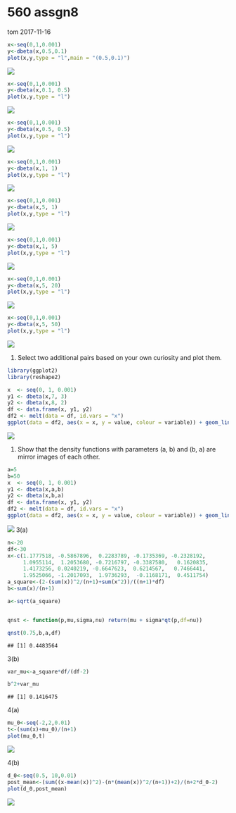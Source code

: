 560 assgn8
================
tom
2017-11-16

``` r
x<-seq(0,1,0.001)
y<-dbeta(x,0.5,0.1)
plot(x,y,type = "l",main = "(0.5,0.1)")
```

![](560_assgn_8_files/figure-markdown_github-ascii_identifiers/unnamed-chunk-1-1.png)

``` r
x<-seq(0,1,0.001)
y<-dbeta(x,0.1, 0.5) 
plot(x,y,type = "l")
```

![](560_assgn_8_files/figure-markdown_github-ascii_identifiers/unnamed-chunk-2-1.png)

``` r
x<-seq(0,1,0.001)
y<-dbeta(x,0.5, 0.5) 
plot(x,y,type = "l")
```

![](560_assgn_8_files/figure-markdown_github-ascii_identifiers/unnamed-chunk-3-1.png)

``` r
x<-seq(0,1,0.001)
y<-dbeta(x,1, 1) 
plot(x,y,type = "l")
```

![](560_assgn_8_files/figure-markdown_github-ascii_identifiers/unnamed-chunk-4-1.png)

``` r
x<-seq(0,1,0.001)
y<-dbeta(x,5, 1) 
plot(x,y,type = "l")
```

![](560_assgn_8_files/figure-markdown_github-ascii_identifiers/unnamed-chunk-4-2.png)

``` r
x<-seq(0,1,0.001)
y<-dbeta(x,1, 5) 
plot(x,y,type = "l")
```

![](560_assgn_8_files/figure-markdown_github-ascii_identifiers/unnamed-chunk-4-3.png)

``` r
x<-seq(0,1,0.001)
y<-dbeta(x,5, 20) 
plot(x,y,type = "l")
```

![](560_assgn_8_files/figure-markdown_github-ascii_identifiers/unnamed-chunk-4-4.png)

``` r
x<-seq(0,1,0.001)
y<-dbeta(x,5, 50)
plot(x,y,type = "l")
```

![](560_assgn_8_files/figure-markdown_github-ascii_identifiers/unnamed-chunk-4-5.png)

1.  Select two additional pairs based on your own curiosity and plot them.

``` r
library(ggplot2)
library(reshape2)
```

``` r
x  <- seq(0, 1, 0.001)
y1 <- dbeta(x,7, 3)
y2 <- dbeta(x,8, 2)
df <- data.frame(x, y1, y2)
df2 <- melt(data = df, id.vars = "x")
ggplot(data = df2, aes(x = x, y = value, colour = variable)) + geom_line()
```

![](560_assgn_8_files/figure-markdown_github-ascii_identifiers/unnamed-chunk-6-1.png)

1.  Show that the density functions with parameters (a, b) and (b, a) are mirror images of each other.

``` r
a=5
b=50
x  <- seq(0, 1, 0.001)
y1 <- dbeta(x,a,b)
y2 <- dbeta(x,b,a)
df <- data.frame(x, y1, y2)
df2 <- melt(data = df, id.vars = "x")
ggplot(data = df2, aes(x = x, y = value, colour = variable)) + geom_line()
```

![](560_assgn_8_files/figure-markdown_github-ascii_identifiers/unnamed-chunk-7-1.png) 3(a)

``` r
n<-20
df<-30
x<-c(1.1777518, -0.5867896,  0.2283789, -0.1735369, -0.2328192,
     1.0955114,  1.2053680, -0.7216797, -0.3387580,   0.1620835,
     1.4173256, 0.0240219, -0.6647623,  0.6214567,   0.7466441,
     1.9525066, -1.2017093,  1.9736293,  -0.1168171,  0.4511754)
a_square<-(2-(sum(x))^2/(n+1)+sum(x^2))/((n+1)*df)
b<-sum(x)/(n+1)

a<-sqrt(a_square)


qnst <- function(p,mu,sigma,nu) return(mu + sigma*qt(p,df=nu))

qnst(0.75,b,a,df)
```

    ## [1] 0.4483564

3(b)

``` r
var_mu<-a_square*df/(df-2)

b^2+var_mu
```

    ## [1] 0.1416475

4(a)

``` r
mu_0<-seq(-2,2,0.01)
t<-(sum(x)+mu_0)/(n+1)
plot(mu_0,t)
```

![](560_assgn_8_files/figure-markdown_github-ascii_identifiers/unnamed-chunk-10-1.png)

4(b)

``` r
d_0<-seq(0.5, 10,0.01)
post_mean<-(sum((x-mean(x))^2)-(n*(mean(x))^2/(n+1))+2)/(n+2*d_0-2)
plot(d_0,post_mean)
```

![](560_assgn_8_files/figure-markdown_github-ascii_identifiers/unnamed-chunk-11-1.png)
